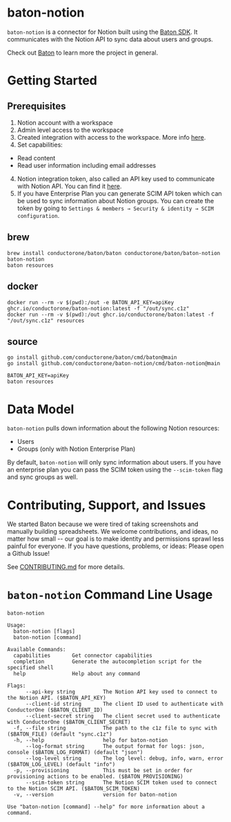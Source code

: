 # baton-notion
`baton-notion` is a connector for Notion built using the [Baton SDK](https://github.com/conductorone/baton-sdk). It communicates with the Notion API to sync data about users and groups.

Check out [Baton](https://github.com/conductorone/baton) to learn more the project in general.

# Getting Started

## Prerequisites

1. Notion account with a workspace
2. Admin level access to the workspace
3. Created integration with access to the workspace. More info [here](https://developers.notion.com/docs/create-a-notion-integration#step-1-create-an-integration).
5. Set capabilities: 
  - Read content
  - Read user information including email addresses
4. Notion integration token, also called an API key used to communicate with Notion API. You can find it [here](https://www.notion.so/my-integrations).
5. If you have Enterprise Plan you can generate SCIM API token which can be used to sync information about Notion groups. You can create the token by going to `Settings & members → Security & identity → SCIM configuration`.

## brew

```
brew install conductorone/baton/baton conductorone/baton/baton-notion
baton-notion
baton resources
```

## docker

```
docker run --rm -v $(pwd):/out -e BATON_API_KEY=apiKey ghcr.io/conductorone/baton-notion:latest -f "/out/sync.c1z"
docker run --rm -v $(pwd):/out ghcr.io/conductorone/baton:latest -f "/out/sync.c1z" resources
```

## source

```
go install github.com/conductorone/baton/cmd/baton@main
go install github.com/conductorone/baton-notion/cmd/baton-notion@main

BATON_API_KEY=apiKey
baton resources
```

# Data Model

`baton-notion` pulls down information about the following Notion resources:
- Users
- Groups (only with Notion Enterprise Plan)

By default, `baton-notion` will only sync information about users. If you have an enterprise plan you can pass the SCIM token using the `--scim-token` flag and sync groups as well.

# Contributing, Support, and Issues

We started Baton because we were tired of taking screenshots and manually building spreadsheets. We welcome contributions, and ideas, no matter how small -- our goal is to make identity and permissions sprawl less painful for everyone. If you have questions, problems, or ideas: Please open a Github Issue!

See [CONTRIBUTING.md](https://github.com/ConductorOne/baton/blob/main/CONTRIBUTING.md) for more details.

# `baton-notion` Command Line Usage

```
baton-notion

Usage:
  baton-notion [flags]
  baton-notion [command]

Available Commands:
  capabilities       Get connector capabilities
  completion         Generate the autocompletion script for the specified shell
  help               Help about any command

Flags:
      --api-key string         The Notion API key used to connect to the Notion API. ($BATON_API_KEY)
      --client-id string       The client ID used to authenticate with ConductorOne ($BATON_CLIENT_ID)
      --client-secret string   The client secret used to authenticate with ConductorOne ($BATON_CLIENT_SECRET)
  -f, --file string            The path to the c1z file to sync with ($BATON_FILE) (default "sync.c1z")
  -h, --help                   help for baton-notion
      --log-format string      The output format for logs: json, console ($BATON_LOG_FORMAT) (default "json")
      --log-level string       The log level: debug, info, warn, error ($BATON_LOG_LEVEL) (default "info")
  -p, --provisioning           This must be set in order for provisioning actions to be enabled. ($BATON_PROVISIONING)
      --scim-token string      The Notion SCIM token used to connect to the Notion SCIM API. ($BATON_SCIM_TOKEN)
  -v, --version                version for baton-notion

Use "baton-notion [command] --help" for more information about a command.
```